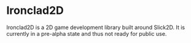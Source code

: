 # Ironclad2D

Ironclad2D is a 2D game development library built around Slick2D. It is currently in a pre-alpha state and thus not ready for public use.
